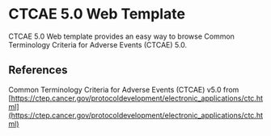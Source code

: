 # CTCAE 5.0 Web Template

CTCAE 5.0 Web template provides an easy way to browse Common Terminology Criteria for Adverse Events (CTCAE) 5.0.

## References
Common Terminology Criteria for Adverse Events (CTCAE) v5.0 from [https://ctep.cancer.gov/protocoldevelopment/electronic_applications/ctc.html](https://ctep.cancer.gov/protocoldevelopment/electronic_applications/ctc.html)

